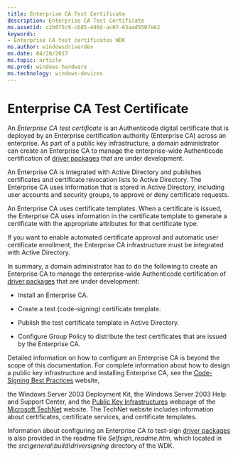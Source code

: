 ```yaml
---
title: Enterprise CA Test Certificate
description: Enterprise CA Test Certificate
ms.assetid: c2b075c9-cb85-446d-ac07-65aad5507e62
keywords:
- Enterprise CA test certificates WDK
ms.author: windowsdriverdev
ms.date: 04/20/2017
ms.topic: article
ms.prod: windows-hardware
ms.technology: windows-devices
---
```


# Enterprise CA Test Certificate


An *Enterprise CA test certificate* is an Authenticode digital certificate that is deployed by an Enterprise certification authority (Enterprise CA) across an enterprise. As part of a public key infrastructure, a domain administrator can create an Enterprise CA to manage the enterprise-wide Authenticode certification of [driver packages](driver-packages.md) that are under development.

An Enterprise CA is integrated with Active Directory and publishes certificates and certificate revocation lists to Active Directory. The Enterprise CA uses information that is stored in Active Directory, including user accounts and security groups, to approve or deny certificate requests.

An Enterprise CA uses certificate templates. When a certificate is issued, the Enterprise CA uses information in the certificate template to generate a certificate with the appropriate attributes for that certificate type.

If you want to enable automated certificate approval and automatic user certificate enrollment, the Enterprise CA infrastructure must be integrated with Active Directory.

In summary, a domain administrator has to do the following to create an Enterprise CA to manage the enterprise-wide Authenticode certification of [driver packages](driver-packages.md) that are under development:

-   Install an Enterprise CA.

-   Create a test (code-signing) certificate template.

-   Publish the test certificate template in Active Directory.

-   Configure Group Policy to distribute the test certificates that are issued by the Enterprise CA.

Detailed information on how to configure an Enterprise CA is beyond the scope of this documentation. For complete information about how to design a public key infrastructure and installing Enterprise CA, see the [Code-Signing Best Practices](http://go.microsoft.com/fwlink/p/?linkid=68250) website,

the Windows Server 2003 Deployment Kit, the Windows Server 2003 Help and Support Center, and the [Public Key Infrastructures](http://go.microsoft.com/fwlink/p/?linkid=62645) webpage of the [Microsoft TechNet](http://go.microsoft.com/fwlink/p/?linkid=62647) website. The TechNet website includes information about certificates, certificate services, and certificate templates.

Information about configuring an Enterprise CA to test-sign [driver packages](driver-packages.md) is also provided in the readme file *Selfsign\_readme.htm*, which located in the *src\\general\\build\\driversigning* directory of the WDK.

 

 






